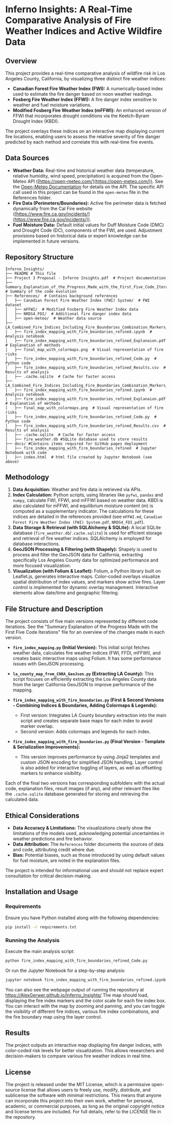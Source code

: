 # Inferno Insights: A Real-Time Comparative Analysis of Fire Weather Indices and Active Wildfire Data

## Overview

This project provides a real-time comparative analysis of wildfire risk in Los Angeles County, California, by visualizing three distinct fire weather indices:

* **Canadian Forest Fire Weather Index (FWI):** A numerically-based index used to estimate the fire danger based on noon weather readings.
* **Fosberg Fire Weather Index (FFWI):** A fire danger index sensitive to weather and fuel moisture variations.
* **Modified Fosberg Fire Weather Index (mFFWI):** An enhanced version of FFWI that incorporates drought conditions via the Keetch-Byram Drought Index (KBDI).

The project overlays these indices on an interactive map displaying current fire locations, enabling users to assess the relative severity of fire danger predicted by each method and correlate this with real-time fire events.


## Data Sources

* **Weather Data:** Real-time and historical weather data (temperature, relative humidity, wind speed, precipitation) is acquired from the Open-Meteo API ([https://open-meteo.com/](https://open-meteo.com/)).  See the [Open-Meteo Documentation](https://open-meteo.com/en/docs) for details on the API. The specific API call used in this project can be found in the `open-meteo` file in the References folder.
* **Fire Data (Perimeters/Boundaries):** Active fire perimeter data is fetched dynamically from the Cal Fire website ([https://www.fire.ca.gov/incidents/](https://www.fire.ca.gov/incidents/)).  
* **Fuel Moisture Data:** Default initial values for Duff Moisture Code (DMC) and Drought Code (DC), components of the FWI, are used. Adjustment provisions based on historical data or expert knowledge can be implemented in future versions.

## Repository Structure

```
Inferno_Insights/
├── README # This file
├── Project 3 Proposal - Inferno Insights.pdf  # Project documentation
├── Summary_Explanation_of_the_Progress_Made_with_the_First_Five_Code_Iterations # Summary of the code evolution
├── References/  # Contains background references
│   ├── Canadian Forest Fire Weather Index (FWI) System/  # FWI dataset
│   ├── mFFWI/  # Modified Fosberg Fire Weather Index data
│   ├── NRDS4_FDI/  # Additional fire danger index data
│   ├── open-meteo/  # Weather data source
├── LA_Combined_Fire_Indices_Including_Fire_Boundaries_Combination_Markers_Final/
│   ├── fire_index_mapping_with_fire_boundaries_refined.ipynb  # Analysis notebook
│   ├── fire_index_mapping_with_fire_boundaries_refined_Explanaion.pdf  # Explanation of methods
│   ├── final_map_with_colormaps.png  # Visual representation of fire risks
│   ├── fire_index_mapping_with_fire_boundaries_refined_Code.py  # Python code
│   ├── fire_index_mapping_with_fire_boundaries_refined_Results.csv  # Results of analysis
│   ├── .cache.sqlite  # Cache for faster access
├── LA_Combined_Fire_Indices_Including_Fire_Boundaries_Combination_Markers_Final_Sqlite/
│   ├── fire_index_mapping_with_fire_boundaries_refined.ipynb  # Analysis notebook
│   ├── fire_index_mapping_with_fire_boundaries_refined_Explanaion.pdf  # Explanation of methods
│   ├── final_map_with_colormaps.png  # Visual representation of fire risks
│   ├── fire_index_mapping_with_fire_boundaries_refined_Code.py  # Python code
│   ├── fire_index_mapping_with_fire_boundaries_refined_Results.csv  # Results of analysis
│   ├── .cache.sqlite  # Cache for faster access
│   ├── fire_weather.db #SQLite database used to store results
├── docs/ #Contains items required for GitHub pages deployment
│   ├── fire_index_mapping_with_fire_boundaries_refined  # Jupyter Notebook with code
│   ├── index.html  # html file created by Jupyter Notebook (see above)
```

## Methodology

1. **Data Acquisition:** Weather and fire data is retrieved via APIs.
2. **Index Calculation:** Python scripts, using libraries like `pyfwi`, `pandas` and `numpy`, calculate FWI, FFWI, and mFFWI based on weather data. KBDI is also calculated for mFFWI, and equilibrium moisture content (m) is computed as a supplementary indicator. The calculations for these indices are detailed in the references provided (see `mFFWI.md`, `Canadian Forest Fire Weather Index (FWI) System.pdf`, `NRDS4_FDI.pdf`).
3. **Data Storage & Retrieval (with SQLAlchemy & SQLite):**  A local SQLite database (`fire_weather.db`/`.cache.sqlite`) is used for efficient storage and retrieval of fire weather indices.  SQLAlchemy is employed for database interactions.
4. **GeoJSON Processing & Filtering (with Shapely):** Shapely is used to process and filter the GeoJSON data for California, extracting specifically Los Angeles County data for optimized performance and more focused visualization.  
5. **Visualization (with Folium & Leaflet):** Folium, a Python library built on Leaflet.js, generates interactive maps. Color-coded overlays visualize spatial distribution of index values, and markers show active fires.  Layer control is implemented for dynamic overlay management. Interactive elements allow date/time and geographic filtering.


## File Structure and Description

The project consists of five main versions represented by different code iterations. See the "Summary Explanation of the Progress Made with the First Five Code Iterations" file for an overview of the changes made in each version.


* **`fire_index_mapping.py` (Initial Version):** This initial script fetches weather data, calculates fire weather indices (FWI, FFDI, mFFWI), and creates basic interactive maps using Folium.  It has some performance issues with GeoJSON processing.


* **`la_county_map_from_CNRA_GeoJson.py` (Extracting LA County):** This script focuses on efficiently extracting the Los Angeles County data from the larger California GeoJSON to improve performance of the mapping.


* **`fire_index_mapping_with_fire_boundaries.py` (First & Second Versions - Combining Indices & Boundaries, Adding Colormaps & Legends):**
    * First version: Integrates LA County boundary extraction into the main script and creates separate base maps for each index to avoid marker overlap.
    * Second version: Adds colormaps and legends for each index.


* **`fire_index_mapping_with_fire_boundaries.py` (Final Version - Template & Serialization Improvements):**
    * This version improves performance by using Jinja2 templates and custom JSON encoding for simplified JSON handling. Layer control is also added for interactive toggling of layers, as well as offsetting markers to enhance visibility.


Each of the final two versions has corresponding subfolders with the actual code, explanation files, result images (if any), and other relevant files like the `.cache.sqlite` database generated for storing and retrieving the calculated data.

## Ethical Considerations

* **Data Accuracy & Limitations:** The visualizations clearly show the limitations of the models used, acknowledging potential uncertainties in weather predictions and fire behavior.
* **Data Attribution:** The `References` folder documents the sources of data and code, attributing credit where due.
* **Bias:**  Potential biases, such as those introduced by using default values for fuel moisture, are noted in the explanation files.

The project is intended for informational use and should not replace expert consultation for critical decision-making.

## Installation and Usage

### Requirements

Ensure you have Python installed along with the following dependencies:

```sh
pip install -r requirements.txt
```

### Running the Analysis

Execute the main analysis script:

```sh
python fire_index_mapping_with_fire_boundaries_refined_Code.py
```

Or run the Jupyter Notebook for a step-by-step analysis:

```sh
jupyter notebook fire_index_mapping_with_fire_boundaries_refined.ipynb
```
You can also see the webpage output of running the repository at https://AlexGerwer.github.io/Inferno_Insights/
The map should load, displaying the fire index markers and the color scale for each fire index box. You can interact with the map by zooming and panning, and you can toggle the visibility of different fire indices, various fire index combinations, and the fire boundary map using the layer control.

## Results

The project outputs an interactive map displaying fire danger indices, with color-coded risk levels for better visualization. This allows researchers and decision-makers to compare various fire weather indices in real time.

## License
The project is released under the MIT License, which is a permissive open-source license that allows users to freely use, modify, distribute, and sublicense the software with minimal restrictions. This means that anyone can incorporate this project into their own work, whether for personal, academic, or commercial purposes, as long as the original copyright notice and license terms are included. For full details, refer to the LICENSE file in the repository.
